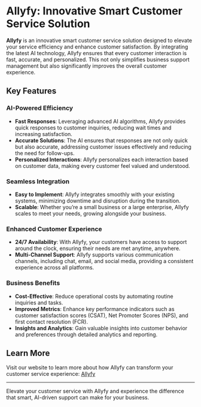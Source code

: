 # Allyfy: Innovative Smart Customer Service Solution

**Allyfy** is an innovative smart customer service solution designed to elevate your service efficiency and enhance customer satisfaction. By integrating the latest AI technology, Allyfy ensures that every customer interaction is fast, accurate, and personalized. This not only simplifies business support management but also significantly improves the overall customer experience.

## Key Features

### AI-Powered Efficiency
- **Fast Responses**: Leveraging advanced AI algorithms, Allyfy provides quick responses to customer inquiries, reducing wait times and increasing satisfaction.
- **Accurate Solutions**: The AI ensures that responses are not only quick but also accurate, addressing customer issues effectively and reducing the need for follow-ups.
- **Personalized Interactions**: Allyfy personalizes each interaction based on customer data, making every customer feel valued and understood.

### Seamless Integration
- **Easy to Implement**: Allyfy integrates smoothly with your existing systems, minimizing downtime and disruption during the transition.
- **Scalable**: Whether you’re a small business or a large enterprise, Allyfy scales to meet your needs, growing alongside your business.

### Enhanced Customer Experience
- **24/7 Availability**: With Allyfy, your customers have access to support around the clock, ensuring their needs are met anytime, anywhere.
- **Multi-Channel Support**: Allyfy supports various communication channels, including chat, email, and social media, providing a consistent experience across all platforms.

### Business Benefits
- **Cost-Effective**: Reduce operational costs by automating routine inquiries and tasks.
- **Improved Metrics**: Enhance key performance indicators such as customer satisfaction scores (CSAT), Net Promoter Scores (NPS), and first contact resolution (FCR).
- **Insights and Analytics**: Gain valuable insights into customer behavior and preferences through detailed analytics and reporting.

## Learn More

Visit our website to learn more about how Allyfy can transform your customer service experience: [Allyfy](https://allyfy.chat)

---

Elevate your customer service with Allyfy and experience the difference that smart, AI-driven support can make for your business.
